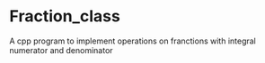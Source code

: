 # Fraction_class
A cpp program to implement operations on franctions with integral numerator and denominator
